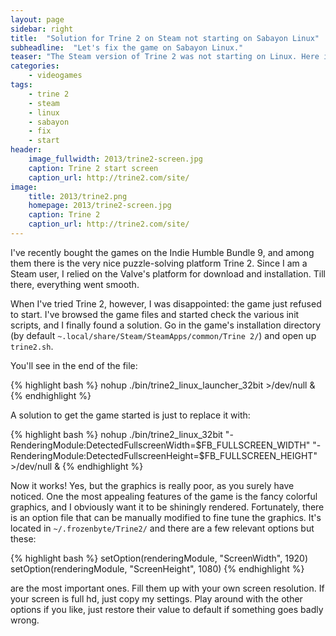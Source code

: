 ```yaml
---
layout: page
sidebar: right
title:  "Solution for Trine 2 on Steam not starting on Sabayon Linux"
subheadline:  "Let's fix the game on Sabayon Linux."
teaser: "The Steam version of Trine 2 was not starting on Linux. Here is a possible solution."
categories:
    - videogames
tags:
    - trine 2
    - steam
    - linux
    - sabayon
    - fix
    - start
header:
    image_fullwidth: 2013/trine2-screen.jpg
    caption: Trine 2 start screen
    caption_url: http://trine2.com/site/
image:
    title: 2013/trine2.png
    homepage: 2013/trine2-screen.jpg
    caption: Trine 2
    caption_url: http://trine2.com/site/
---
```


I've recently bought the games on the Indie Humble Bundle 9, and among them there is the very nice puzzle-solving platform Trine 2. Since I am a Steam user, I relied on the Valve's platform for download and installation. Till there, everything went smooth.

When I've tried Trine 2, however, I was disappointed: the game just refused to start. I've browsed the game files and started check the various init scripts, and I finally found a solution. Go in the game's installation directory (by default ``~.local/share/Steam/SteamApps/common/Trine 2/``) and open up ``trine2.sh``.

You'll see in the end of the file:

{% highlight bash %}
nohup ./bin/trine2_linux_launcher_32bit >/dev/null &
{% endhighlight %}

A solution to get the game started is just to replace it with:

{% highlight bash %}
nohup ./bin/trine2_linux_32bit "-RenderingModule:DetectedFullscreenWidth=$FB_FULLSCREEN_WIDTH" "-RenderingModule:DetectedFullscreenHeight=$FB_FULLSCREEN_HEIGHT" >/dev/null &
{% endhighlight %}

Now it works! Yes, but the graphics is really poor, as you surely have noticed. One the most appealing features of the game is the fancy colorful graphics, and I obviously want it to be shiningly rendered. Fortunately, there is an option file that can be manually modified to fine tune the graphics. It's located in ``~/.frozenbyte/Trine2/`` and there are a few relevant options but these:

{% highlight bash %}
setOption(renderingModule, "ScreenWidth", 1920)
setOption(renderingModule, "ScreenHeight", 1080)
{% endhighlight %}

are the most important ones. Fill them up with your own screen resolution. If your screen is full hd, just copy my settings. Play around with the other options if you like, just restore their value to default if something goes badly wrong.
